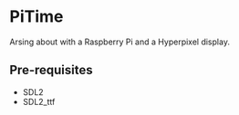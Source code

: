 # PiTime

Arsing about with a Raspberry Pi and a Hyperpixel display.

## Pre-requisites

* SDL2
* SDL2_ttf
